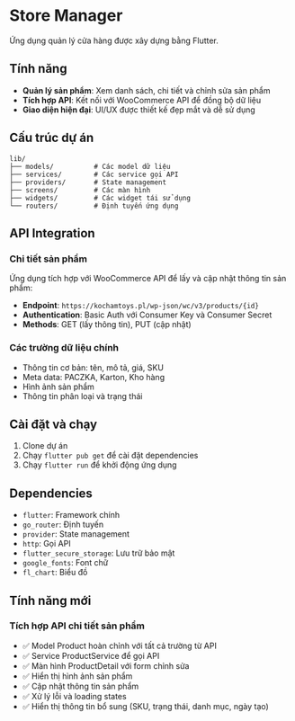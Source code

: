 # Store Manager

Ứng dụng quản lý cửa hàng được xây dựng bằng Flutter.

## Tính năng

- **Quản lý sản phẩm**: Xem danh sách, chi tiết và chỉnh sửa sản phẩm
- **Tích hợp API**: Kết nối với WooCommerce API để đồng bộ dữ liệu
- **Giao diện hiện đại**: UI/UX được thiết kế đẹp mắt và dễ sử dụng

## Cấu trúc dự án

```
lib/
├── models/          # Các model dữ liệu
├── services/        # Các service gọi API
├── providers/       # State management
├── screens/         # Các màn hình
├── widgets/         # Các widget tái sử dụng
└── routers/         # Định tuyến ứng dụng
```

## API Integration

### Chi tiết sản phẩm

Ứng dụng tích hợp với WooCommerce API để lấy và cập nhật thông tin sản phẩm:

- **Endpoint**: `https://kochamtoys.pl/wp-json/wc/v3/products/{id}`
- **Authentication**: Basic Auth với Consumer Key và Consumer Secret
- **Methods**: GET (lấy thông tin), PUT (cập nhật)

### Các trường dữ liệu chính

- Thông tin cơ bản: tên, mô tả, giá, SKU
- Meta data: PACZKA, Karton, Kho hàng
- Hình ảnh sản phẩm
- Thông tin phân loại và trạng thái

## Cài đặt và chạy

1. Clone dự án
2. Chạy `flutter pub get` để cài đặt dependencies
3. Chạy `flutter run` để khởi động ứng dụng

## Dependencies

- `flutter`: Framework chính
- `go_router`: Định tuyến
- `provider`: State management
- `http`: Gọi API
- `flutter_secure_storage`: Lưu trữ bảo mật
- `google_fonts`: Font chữ
- `fl_chart`: Biểu đồ

## Tính năng mới

### Tích hợp API chi tiết sản phẩm

- ✅ Model Product hoàn chỉnh với tất cả trường từ API
- ✅ Service ProductService để gọi API
- ✅ Màn hình ProductDetail với form chỉnh sửa
- ✅ Hiển thị hình ảnh sản phẩm
- ✅ Cập nhật thông tin sản phẩm
- ✅ Xử lý lỗi và loading states
- ✅ Hiển thị thông tin bổ sung (SKU, trạng thái, danh mục, ngày tạo)
